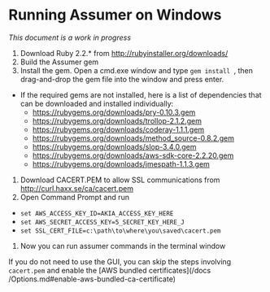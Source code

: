 # Running Assumer on Windows #

*This document is a work in progress*


1. Download Ruby 2.2.* from http://rubyinstaller.org/downloads/
1. Build the Assumer gem
1. Install the gem.  Open a cmd.exe window and type `gem install `, then drag-and-drop the gem file into the window and press enter.
  * If the required gems are not installed, here is a list of dependencies that can be downloaded and installed individually:
	  * https://rubygems.org/downloads/pry-0.10.3.gem
	  * https://rubygems.org/downloads/trollop-2.1.2.gem
	  * https://rubygems.org/downloads/coderay-1.1.1.gem
	  * https://rubygems.org/downloads/method_source-0.8.2.gem
	  * https://rubygems.org/downloads/slop-3.4.0.gem
	  * https://rubygems.org/downloads/aws-sdk-core-2.2.20.gem
	  * https://rubygems.org/downloads/jmespath-1.1.3.gem
1. Download CACERT.PEM to allow SSL communications from http://curl.haxx.se/ca/cacert.pem
1. Open Command Prompt and run
 * `set AWS_ACCESS_KEY_ID=AKIA_ACCESS_KEY_HERE`
 * `set AWS_SECRET_ACCESS_KEY=5_SECRET_KEY_HERE_J`
 * `set SSL_CERT_FILE=c:\path\to\where\you\saved\cacert.pem`
1. Now you can run assumer commands in the terminal window

If you do not need to use the GUI, you can skip the steps involving `cacert.pem` and enable the [AWS bundled certificates](/docs
/Options.md#enable-aws-bundled-ca-certificate)
